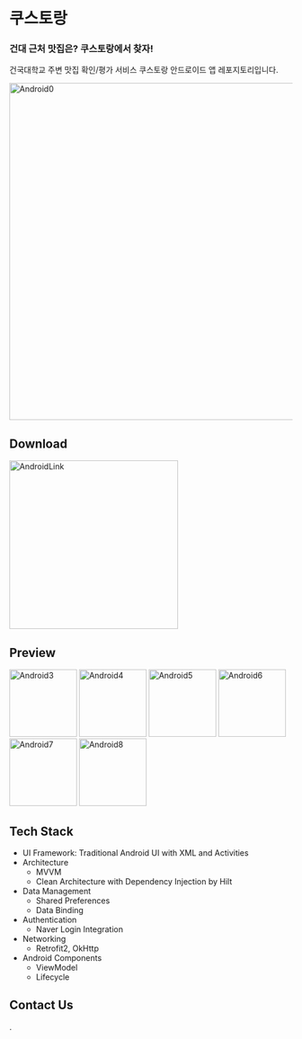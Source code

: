 # 쿠스토랑
### 건대 근처 맛집은? 쿠스토랑에서 찾자!
건국대학교 주변 맛집 확인/평가 서비스 쿠스토랑 안드로이드 앱 레포지토리입니다.
<p>
  <img src="https://github.com/user-attachments/assets/9de06be2-0011-476e-b7a8-a86bfcb40607" alt="Android0" width="600"/>
</p>

## Download
<a href="https://play.google.com/store/apps/details?id=your.app.id">
  <img src="https://github.com/user-attachments/assets/a5565eeb-a4d9-4a65-ad40-b4a3ba83283d" alt="AndroidLink" width="300"/>
</a>

## Preview
<p>
  <img src="https://github.com/user-attachments/assets/7d496846-041f-426d-9417-622566a617fc" alt="Android3" width="120"/>
  <img src="https://github.com/user-attachments/assets/70028451-019c-4a19-9eb7-c3f16c66bdf9" alt="Android4" width="120"/>
  <img src="https://github.com/user-attachments/assets/2dbd6368-fc59-4e69-ab2b-66a438c7a476" alt="Android5" width="120"/>
  <img src="https://github.com/user-attachments/assets/1733d6a6-f364-401c-9b9a-2dc218efc7ec" alt="Android6" width="120"/>
  <img src="https://github.com/user-attachments/assets/447764d3-3bb8-486a-ab1a-43e206a040df" alt="Android7" width="120"/>
  <img src="https://github.com/user-attachments/assets/dcabb7b0-b6f5-47cc-ad8b-6520bfb7567c" alt="Android8" width="120"/>
</p>

## Tech Stack
- UI Framework: Traditional Android UI with XML and Activities
- Architecture
  - MVVM
  - Clean Architecture with Dependency Injection by Hilt
- Data Management
  - Shared Preferences
  - Data Binding
- Authentication
  - Naver Login Integration
- Networking
  - Retrofit2, OkHttp
- Android Components
  - ViewModel
  - Lifecycle

## Contact Us
.
